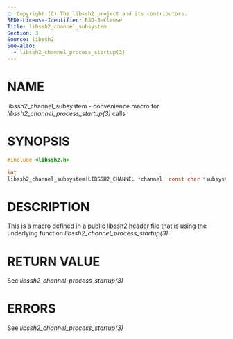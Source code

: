 ```yaml
---
c: Copyright (C) The libssh2 project and its contributors.
SPDX-License-Identifier: BSD-3-Clause
Title: libssh2_channel_subsystem
Section: 3
Source: libssh2
See-also:
  - libssh2_channel_process_startup(3)
---
```


# NAME

libssh2_channel_subsystem - convenience macro for *libssh2_channel_process_startup(3)* calls

# SYNOPSIS

~~~c
#include <libssh2.h>

int
libssh2_channel_subsystem(LIBSSH2_CHANNEL *channel, const char *subsystem);
~~~

# DESCRIPTION

This is a macro defined in a public libssh2 header file that is using the
underlying function *libssh2_channel_process_startup(3)*.

# RETURN VALUE

See *libssh2_channel_process_startup(3)*

# ERRORS

See *libssh2_channel_process_startup(3)*
